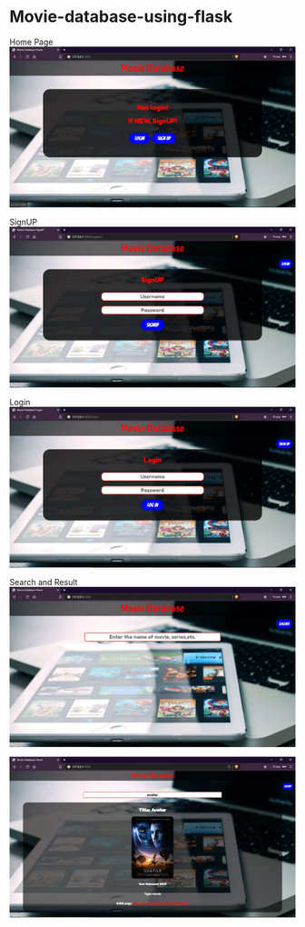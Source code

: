 # Movie-database-using-flask

Home Page
![](screenshots/movie-db-1.JPG)

SignUP
![](screenshots/movie-db-signup.JPG)

Login
![](screenshots/movie-db-login.JPG)

Search and Result
![](screenshots/movie-db-search1.JPG)

![](screenshots/movie-db-search2.JPG)
